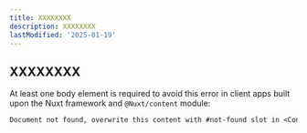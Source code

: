 ```yaml
---
title: XXXXXXXX
description: XXXXXXXX
lastModified: '2025-01-19'
---
```


## XXXXXXXX

At least one body element is required to avoid this error in client apps built upon the Nuxt framework and `@Nuxt/content` module:

```txt
Document not found, overwrite this content with #not-found slot in <ContentDoc>.
```

